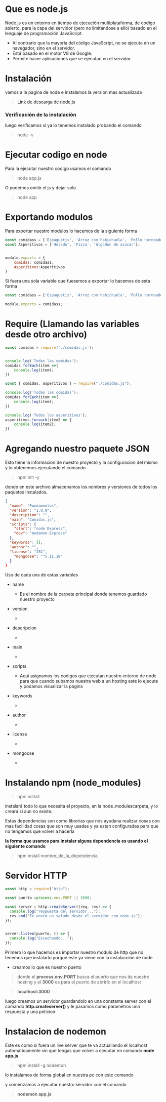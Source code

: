 # Que es node.js 

Node.js es un entorno en tiempo de ejecución multiplataforma, de código abierto, para la capa del servidor (pero no limitándose a ello) basado en el lenguaje de programación JavaScript.

* Al contrario que la mayoría del código JavaScript, no se ejecuta en un navegador, sino en el servidor.
* Está basado en el motor V8 de Google.
* Permite hacer aplicaciones que se ejecutan en el servidor.

# Instalación

vamos a la pagina de node e instalamos la version mas actualizada
> [Link de descarga de node.js](https://nodejs.org/es/)

### Verificación de la instalación

luego verificamos si ya lo tenemos instalado probando el comando 
> node -v

# Ejecutar codigo en node 

Para la ejecutar nuestro codigo usamos el comando
> node app.js


O podemos omitir el js y dejar solo 
> node app

# Exportando modulos 

Para exportar nuestro modulos lo hacemos de la siguiente forma

```javascript
const comidass = ['Espaguetis', 'Arroz con habichuela', 'Pollo horneado'];
const Asperitivos = ['Helado', 'Pizza', 'Algodon de azucar'];


module.exports = {
    comidas: comidass,
    Asperitivos:Asperitivos
}
```

Si fuera una sola variable que fuesemos a exportar lo hacemos de esta forma

```javascript
const comidass = ['Espaguetis', 'Arroz con habichuela', 'Pollo horneado'];

module.exports = comidass;

```

# Require (Llamando las variables desde otro archivo)

```javascript
const comidas = require('./comidas.js');


console.log('Todas las comidas');
comidas.forEach(item =>{
    console.log(item);
})
```

```javascript
const { comidas, asperitivos } = require("./comidas.js");

console.log('Todas las comidas');
comidas.forEach(item =>{
    console.log(item);
})

console.log('Todos los asperitivos');
asperitivos.foreach(item2 => {
    console.log(item2);
})
```

# Agregando nuestro paquete JSON

Esto tiene la informacion de nuestro proyecto y la configuracion del mismo y lo obtenemos ejecutando el comando 
> npm init -y

donde en este archivo almacenamos los nombres y versiones de todos los paquetes instalados.
```json
{
  "name": "Fundamentos",
  "version": "1.0.0",
  "description": "",
  "main": "Comidas.js",
  "scripts": {
    "start": "node Express",
    "dev": "nodemon Express"
  },
  "keywords": [],
  "author": "",
  "license": "ISC",
    "mongoose": "^5.11.18"
  }
}
```

Uso de cada una de estas variables

* name 
    
    * Es el nombre de la carpeta principal donde tenemos guardado nuestro proyecto
* version
    
    * 

* descripcion 

    * 
* main 

    * 
* scripts 

    *  Aqui asignamos los codigos que ejecutan nuestro entorno de node para que cuando subamos nuestra web a un hosting este lo ejecute y podamos visualizar la pagina

* keywords 

    * 
* author 

    * 
* license 

    * 
* mongoose 

    * 


# Instalando npm (node_modules)
> npm install

instalará todo lo que necesita el proyecto, en la node_modulescarpeta, y lo creará si aún no existe.

Estas dependencias son como librerias que nos ayudana realizar cosas con mas facilidad cosas que son muy usadas  y ya estan configuradas para que no tengamos que volver a hacerla 

**la forma que usamos para instalar alguna dependencia es usando el siguiente comando**

> npm install nombre_de_la_dependencia

# Servidor HTTP

``` javascript
const http = require("http");

const puerto =process.env.PORT || 3000;

const server = http.createServer((req, res) => {
  console.log("respuesta del servidor...");
  res.end("Te envío un saludo desde el servidor con node.js");
});


server.listen(puerto, () => {
  console.log("Escuchando...");
});

```

Primero lo que hacemos es importar nuestro modulo de http que no tenemos que instalarlo porque este ya viene con la instalacción de node

* creamos lo que es nuestro puerto

> donde el **process.env.PORT** busca el puerto que nos da nuestro hosting y el **3000** es para el puerto de abrirlo en el localhost

 >  **localhost:3000** 

luego creamos un servidor guardandolo en una constante server con el comando **http.createserver()** y le pasamos como parametros una respuesta y una peticion 


# Instalacion de nodemon 

Este es como si fuera un live server que te va actualiando el localhost automaticamente sin que tengas que volver a ejecutar en comando **node app.js**

>npm install -g nodemon 
 
 lo instalamos de forma global en nuestra pc con este comando 

 y comenzamos a ejecutar nuestro servidor con el comando 
 >  **nodemon app.js**







